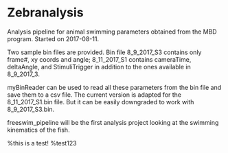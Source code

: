# Zebranalysis

Analysis pipeline for animal swimming parameters obtained from the MBD program.
Started on 2017-08-11.

Two sample bin files are provided. Bin file 8_9_2017_S3 contains only frame#, xy coords and angle; 
8_11_2017_S1 contains cameraTime, deltaAngle, and StimuliTrigger in addition to the ones available in 8_9_2017_3.

myBinReader can be used to read all these parameters from the bin file and save them to a csv file. 
The current version is adapted for the 8_11_2017_S1.bin file. But it can be easily downgraded to work with 8_9_2017_S3.bin.

freeswim_pipeline will be the first analysis project looking at the swimming kinematics of the fish.

%this is a test! %test123